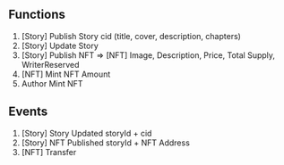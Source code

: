 ## Functions

1. [Story] Publish Story
   cid (title, cover, description, chapters)
2. [Story] Update Story
3. [Story] Publish NFT => [NFT]
   Image, Description, Price, Total Supply, WriterReserved
4. [NFT] Mint NFT
   Amount
5. Author Mint NFT

## Events

1. [Story] Story Updated
   storyId + cid
2. [Story] NFT Published
   storyId + NFT Address
3. [NFT] Transfer
